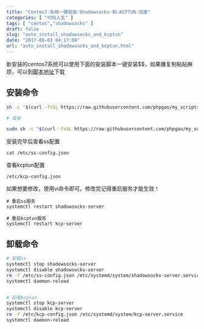 ```yaml
---
title: "Centos7-系统一键安装-Shadowsocks-和-KCPTUN-加速"
categories: [ "代码人生" ]
tags: [ "centos","shadowsocks" ]
draft: false
slug: "auto_install_shadowsocks_and_kcptun"
date: "2017-08-03 04:17:00"
url: "auto_install_shadowsocks_and_kcptun.html"
---
```


新安装的centos7系统可以使用下面的安装脚本一键安装$$，如果嫌复制粘贴麻烦，可以到[脚本地址][1]下载

## 安装命令

```bash
sh -c "$(curl -fsSL https://raw.githubusercontent.com/phpgao/my_scripts/master/code/ss_for_centos.sh)"

# 或者

sudo sh -c "$(curl -fsSL https://raw.githubusercontent.com/phpgao/my_scripts/master/code/ss_for_centos.sh)"

```

安装完毕后查看ss配置

```
cat /etc/ss-config.json
```

查看kcptun配置

```
/etc/kcp-config.json
```

如果想要修改，使用vi命令即可。修改完记得重启服务才能生效！

```
# 重启ss服务
systemctl restart shadowsocks-server

# 重启kcptun服务
systemctl restart kcp-server
```

<!--more-->


## 卸载命令

```bash
# 卸载ss
systemctl stop shadowsocks-server
systemctl disable shadowsocks-server
rm -f /etc/ss-config.json /etc/systemd/system/shadowsocks-server.service
systemctl daemon-reload


# 卸载kcptun
systemctl stop kcp-server
systemctl disable kcp-server
rm -f /etc/kcp-config.json /etc/systemd/system/kcp-server.service
systemctl daemon-reload

```


  [1]: https://github.com/phpgao/my_scripts/tree/master/code